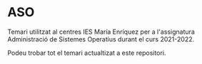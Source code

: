 # ASO
Temari utilitzat al centres IES María Enríquez per a l'assignatura Administració de Sistemes Operatius durant el curs 2021-2022.

Podeu trobar tot el temari actualtizat a este repositori.
